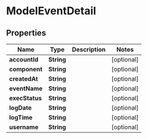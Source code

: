 

# ModelEventDetail

## Properties

Name | Type | Description | Notes
------------ | ------------- | ------------- | -------------
**accountId** | **String** |  |  [optional]
**component** | **String** |  |  [optional]
**createdAt** | **String** |  |  [optional]
**eventName** | **String** |  |  [optional]
**execStatus** | **String** |  |  [optional]
**logDate** | **String** |  |  [optional]
**logTime** | **String** |  |  [optional]
**username** | **String** |  |  [optional]




